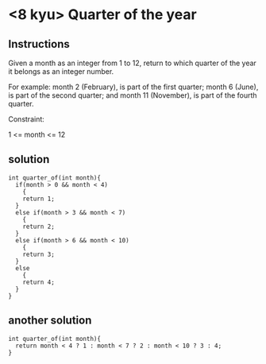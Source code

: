 # <8 kyu> Quarter of the year

## Instructions

Given a month as an integer from 1 to 12, return to which quarter of the year it belongs as an integer number.

For example: month 2 (February), is part of the first quarter; month 6 (June), is part of the second quarter; and month 11 (November), is part of the fourth quarter.

Constraint:

1 <= month <= 12

## solution

```
int quarter_of(int month){
  if(month > 0 && month < 4)
    {
    return 1;
  }
  else if(month > 3 && month < 7)
    {
    return 2;
  }
  else if(month > 6 && month < 10)
    {
    return 3;
  }
  else
    {
    return 4;
  }
}
```

## another solution

```
int quarter_of(int month){
  return month < 4 ? 1 : month < 7 ? 2 : month < 10 ? 3 : 4;
}
```

